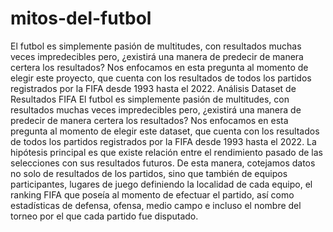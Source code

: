 # mitos-del-futbol
El futbol es simplemente pasión de multitudes, con resultados muchas veces impredecibles pero, ¿existirá una manera de predecir de manera certera los resultados? Nos enfocamos en esta pregunta al momento de elegir este proyecto, que cuenta con los resultados de todos los partidos registrados por la FIFA desde 1993 hasta el 2022.
Análisis Dataset de Resultados FIFA El futbol es simplemente pasión de multitudes, con resultados muchas veces impredecibles pero, ¿existirá una manera de predecir de manera certera los resultados? Nos enfocamos en esta pregunta al momento de elegir este dataset, que cuenta con los resultados de todos los partidos registrados por la FIFA desde 1993 hasta el 2022. La hipótesis principal es que existe relación entre el rendimiento pasado de las selecciones con sus resultados futuros. De esta manera, cotejamos datos no solo de resultados de los partidos, sino que también de equipos participantes, lugares de juego definiendo la localidad de cada equipo, el ranking FIFA que poseía al momento de efectuar el partido, así como estadísticas de defensa, ofensa, medio campo e incluso el nombre del torneo por el que cada partido fue disputado.
